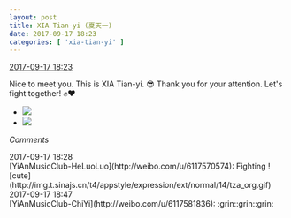 ```yaml
---
layout: post
title: XIA Tian-yi (夏天一)
date: 2017-09-17 18:23
categories: [ 'xia-tian-yi' ]
---
```


<div class="weibo-info">
  <a href="http://weibo.com/6286030291/FmfE5CdXO">2017-09-17 18:23</a>
</div>

Nice to meet you. This is XIA Tian-yi. 😎 Thank you for your attention. Let's fight together! :fist::heart:

<!-- more -->

<ul class="weibo-pic-list-1">
  <li class="weibo-pic">
    <a href="http://wx2.sinaimg.cn/mw690/006RpxDlgy1fjmqeskr7bj30kv0uodik.jpg"><img src="//wx2.sinaimg.cn/thumb150/006RpxDlgy1fjmqeskr7bj30kv0uodik.jpg" /></a>
  </li>
  <li class="weibo-pic">
    <a href="http://wx3.sinaimg.cn/mw690/006RpxDlgy1fjmqetf0vjj30k00qtad6.jpg"><img src="//wx3.sinaimg.cn/thumb150/006RpxDlgy1fjmqetf0vjj30k00qtad6.jpg" /></a>
  </li>
</ul>

*Comments*

<div class="weibo-info">2017-09-17 18:28</div>
[YiAnMusicClub-HeLuoLuo](http://weibo.com/u/6117570574): Fighting ![cute](http://img.t.sinajs.cn/t4/appstyle/expression/ext/normal/14/tza_org.gif)

<div class="weibo-info">2017-09-17 18:47</div>
[YiAnMusicClub-ChiYi](http://weibo.com/u/6117581836): :grin::grin::grin:
